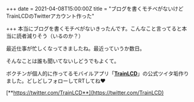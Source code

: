 +++
date = 2021-04-08T15:00:00Z
title = "ブログを書くモチベがないけどTrainLCDのTwitterアカウント作った"

+++
本当にブログを書くモチベがないきったんです。こんなこと言ってると本当に読者減りそう（いるのか？）

最近仕事が忙しくなってきましたね。最近っていうか数日。

そんなことは誰も聞いてないしどうでもよくて。

ボクチンが個人的に作ってるモバイルアプリ「[**TrainLCD**](https://trainlcd.tinykitten.me)」の公式ツイタ垢作りました。どしどしフォローしてRTしてね♥

[**https://twitter.com/TrainLCD**](https://twitter.com/TrainLCD)